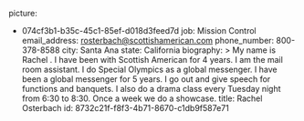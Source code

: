 picture:
  - 074cf3b1-b35c-45c1-85ef-d018d3feed7d
job: Mission Control
email_address: rosterbach@scottishamerican.com
phone_number: 800-378-8588
city: Santa Ana
state: California
biography: >
  My name is Rachel . I have been with Scottish American for 4 years. I am the mail room assistant. I
  do Special Olympics as a global messenger. I have been a global messenger for 5 years. I go out and
  give speech for functions and banquets. I also do a drama class every Tuesday night from 6:30 to
  8:30. Once a week we do a showcase.
title: Rachel Osterbach
id: 8732c21f-f8f3-4b71-8670-c1db9f587e71
